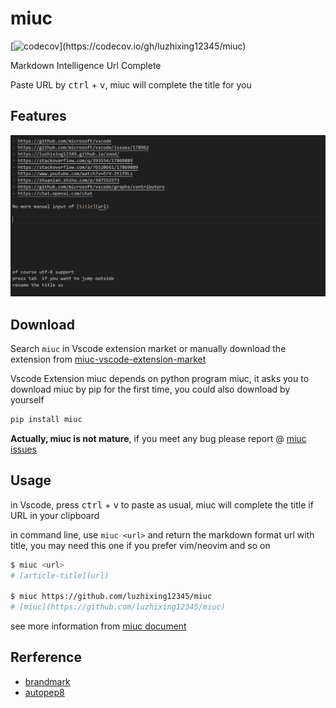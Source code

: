 # miuc

[![codecov](https://codecov.io/gh/luzhixing12345/miuc/branch/main/graph/badge.svg?)](https://codecov.io/gh/luzhixing12345/miuc)

Markdown Intelligence Url Complete

Paste URL by <kbd>ctrl</kbd> + <kbd>v</kbd>, miuc will complete the title for you

## Features

![action](https://raw.githubusercontent.com/learner-lu/picbed/master/action.gif)

## Download

Search `miuc` in Vscode extension market or manually download the extension from [miuc-vscode-extension-market](https://marketplace.visualstudio.com/items?itemName=kamilu.miuc)

Vscode Extension miuc depends on python program miuc, it asks you to download miuc by pip for the first time, you could also download by yourself

```bash
pip install miuc
```

**Actually, miuc is not mature**, if you meet any bug please report @ [miuc issues](https://github.com/luzhixing12345/miuc/issues)

## Usage

in Vscode, press <kbd>ctrl</kbd> + <kbd>v</kbd> to paste as usual, miuc will complete the title if URL in your clipboard

in command line, use `miuc <url>` and return the markdown format url with title, you may need this one if you prefer vim/neovim and so on

```bash
$ miuc <url>
# [article-title](url)

$ miuc https://github.com/luzhixing12345/miuc
# [miuc](https://github.com/luzhixing12345/miuc)
```

see more information from [miuc document](https://luzhixing12345.github.io/miuc/)

## Rerference
  
- [brandmark](https://brandmark.io/)
- [autopep8](https://github.com/microsoft/vscode-autopep8)
